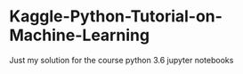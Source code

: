 # Kaggle-Python-Tutorial-on-Machine-Learning
Just my solution for the course
python 3.6 jupyter notebooks
